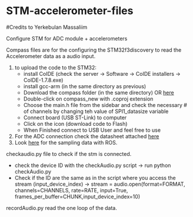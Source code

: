 # STM-accelerometer-files

#Credits to Yerkebulan Massaliim

Configure STM for ADC module  + accelerometers


Compass files are for the configuring the STM32f3discovery to read the Accelerometer data as a audio input. 
  1) to upload the code to the STM32:
		* install CoIDE (check the server -> Software -> CoIDE installers -> CoIDE-1.7.8.exe)
		* install gcc-arm (in the same directory as previous)
		* Download the compass folder (in the same directory) OR [here](https://github.com/togjade/yerkebulan-s-adc_accel.git)
		* Double-click on compass_new with .coproj extension
		* Choose the main.h file from the sidebar and check the necessary # of channels by changing teh value of SPI1_datasize variable
		* Connect board (USB ST-Link) to computer
		* Click on the icon (download code to Flash)
		* When Finished connect to USB User and feel free to use
  2) For the ADC connection check the datasheet attached [here](https://github.com/togjade/yerkebulan-s-adc_accel/blob/main/ADC%20documentation.docx)
  3) Look [here](https://github.com/togjade/yerkebulan-s-adc_accel/blob/main/accel_pub.py) for the sampling data with ROS.
  
checkaudio.py file to check if the stm is connected. 
  * check the device ID with the checkAudio.py script -> run python checkAudio.py
  * Check if the ID are the same as in the script where you access the stream (input_device_index) -> 
		stream = audio.open(format=FORMAT, channels=CHANNELS,
                rate=RATE, input=True,
                frames_per_buffer=CHUNK,input_device_index=10)

recordAudio.py read the one loop of the data. 


